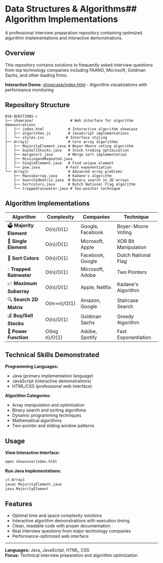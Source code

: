 # Data Structures & Algorithms## Algorithm Implementations

A professional interview preparation repository containing optimized algorithm implementations and interactive demonstrations.

## Overview

This repository contains solutions to frequently asked interview questions from top technology companies including FAANG, Microsoft, Goldman Sachs, and other leading firms.

**Interactive Demo:** [showcase/index.html](./showcase/index.html) - Algorithm visualizations with performance monitoring

## Repository Structure

```
DSA-QUESTIONS-/
├── showcase/                 # Web interface for algorithm demonstrations
│   ├── index.html           # Interactive algorithm showcase
│   ├── algorithms.js        # JavaScript implementations
│   └── styles.css          # Interface styling
├── Array1/                  # Core array algorithms
│   ├── MajorityElement.java # Boyer-Moore voting algorithm
│   ├── buySellStocks.java   # Stock trading optimization
│   ├── mergesort.java       # Merge sort implementation
│   ├── MissingandRepeated.java
│   ├── SingleElement.java   # Find unique element
│   └── pow.java            # Fast exponentiation
└── Array2/                  # Advanced array problems
    ├── Maxsubarray.java     # Kadane's algorithm
    ├── Search2dmatrix.java  # Binary search in 2D arrays
    ├── Sortcolors.java      # Dutch National Flag algorithm
    └── trappedrainwater.java # Two-pointer technique
```

## Algorithm Implementations

| Algorithm | Complexity | Companies | Technique |
|-----------|------------|-----------|-----------|
| 🗳️ **Majority Element** | O(n)/O(1) | Google, Facebook | Boyer-Moore Voting |
| 🎯 **Single Element** | O(n)/O(1) | Microsoft, Apple | XOR Bit Manipulation |
| 🎨 **Sort Colors** | O(n)/O(1) | Facebook, Google | Dutch National Flag |
| 💧 **Trapped Rainwater** | O(n)/O(1) | Microsoft, Adobe | Two Pointers |
| 📈 **Maximum Subarray** | O(n)/O(1) | Apple, Netflix | Kadane's Algorithm |
| 🔍 **Search 2D Matrix** | O(m+n)/O(1) | Amazon, Google | Staircase Search |
| 💰 **Buy/Sell Stocks** | O(n)/O(1) | Goldman Sachs | Greedy Algorithm |
| 🔢 **Power Function** | O(log n)/O(1) | Adobe, Spotify | Fast Exponentiation |

## Technical Skills Demonstrated

**Programming Languages:**
- Java (primary implementation language)
- JavaScript (interactive demonstrations)
- HTML/CSS (professional web interface)

**Algorithm Categories:**
- Array manipulation and optimization
- Binary search and sorting algorithms
- Dynamic programming techniques
- Mathematical algorithms
- Two-pointer and sliding window patterns

## Usage

**View Interactive Interface:**
```bash
open showcase/index.html
```

**Run Java Implementations:**
```bash
cd Array1
javac MajorityElement.java
java MajorityElement
```

## Features

- Optimal time and space complexity solutions
- Interactive algorithm demonstrations with execution timing
- Clean, readable code with proper documentation
- Real interview questions from major technology companies
- Performance-optimized web interface

---

**Languages:** Java, JavaScript, HTML, CSS  
**Focus:** Technical interview preparation and algorithm optimization
